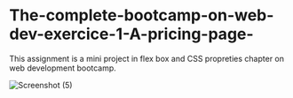 # The-complete-bootcamp-on-web-dev-exercice-1-A-pricing-page-
This assignment is a mini project in flex box and CSS propreties chapter on web development bootcamp.


![Screenshot (5)](https://user-images.githubusercontent.com/48260689/188984233-5c4339c9-a010-4fa2-9915-21f522fb4879.png)
